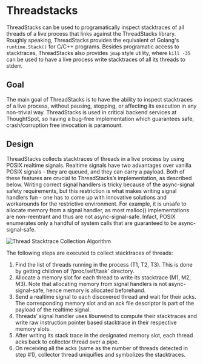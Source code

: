 # Threadstacks
ThreadStacks can be used to programatically inspect stacktraces of all threads of a live process that links against the ThreadStacks library. Roughly speaking, ThreadStacks provides the equivalent of Golang's `runtime.Stack()` for C/C++ programs. Besides programatic access to stacktraces, ThreadStacks also provides `jmap` style utility, where `kill -35` can be used to have a live process write stacktraces of all its threads to stderr.

## Goal
The main goal of ThreadStacks is to have the ability to inspect stacktraces of a live process, without pausing, stopping, or affecting its execution in any non-trivial way. ThreadStacks is used in critical backend services at ThoughtSpot, so having a bug-free implementation which guarantees safe, crash/corruption free invocation is paramount.

## Design
ThreadStacks collects stacktraces of threads in a live process by using POSIX realtime signals. Realtime signals have two advantages over vanilla POSIX signals - they are queued, and they can carry a payload. Both of these features are crucial to ThreadStacks’s implementation, as described below. Writing correct signal handlers is tricky because of the async-signal safety requirements, but this restriction is what makes writing signal handlers fun - one has to come up with innovative solutions and workarounds for the restrictive environment. For example, it is unsafe to allocate memory from a signal handler, as most malloc() implementations are non-reentrant and thus are not async-signal-safe. Infact, POSIX enumerates only a handful of system calls that are guaranteed to be async-signal-safe.

![Thread Stacktrace Collection Algorithm](https://github.com/thoughtspot/threadstacks/blob/master/resources/ThreadStacks.jpg)

The following steps are executed to collect stacktraces of threads:
1. Find the list of threads running in the process (T1, T2, T3). This is done by getting children of ‘/proc/self/task’ directory.
2. Allocate a memory slot for each thread to write its stacktrace (M1, M2, M3). Note that allocating memory from signal handlers is not async-signal-safe, hence memory is allocated beforehand.
3. Send a realtime signal to each discovered thread and wait for their acks. The corresponding memory slot and an ack file descriptor is part of the payload of the realtime signal.
4. Threads’ signal handler uses libunwind to compute their stacktraces and write raw instruction pointer based stacktrace in their respective memory slots.
5. After writing its stack trace in the designated memory slot, each thread acks back to collector thread over a pipe.
6. On receiving all the acks (same as the number of threads detected in step #1), collector thread uniquifies and symbolizes the stacktraces.
